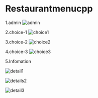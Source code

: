 # Restaurantmenucpp

1.admin
![admin](https://user-images.githubusercontent.com/114981861/234547367-6b4b82e3-818c-4413-82bf-4784c3080767.png)




2.choice-1
![choice1](https://user-images.githubusercontent.com/114981861/234547394-c6df90fc-9bde-43dc-af1a-1d781783d0fd.png)



3.choice-2
![choice2](https://user-images.githubusercontent.com/114981861/234547405-65b82ea3-a02c-4021-8b26-7b16592684a2.png)



4.choice-3
![choice3](https://user-images.githubusercontent.com/114981861/234547415-ee5b983d-c956-4bfd-9d20-2005716e6879.png)



5.Infomation

![detail1](https://user-images.githubusercontent.com/114981861/234547463-d25d9a68-d9c9-4a13-bb6a-5fcafd33f170.png)

![details2](https://user-images.githubusercontent.com/114981861/234547509-e89ab836-0754-4a33-9c65-6b13b2308a3b.png)


![detail3](https://user-images.githubusercontent.com/114981861/234547528-d797b94b-e186-4425-a148-9b5b66b51311.png)
